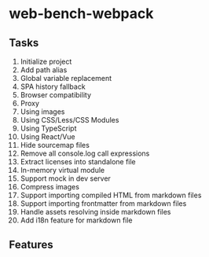 # web-bench-webpack

## Tasks

1. Initialize project
2. Add path alias
3. Global variable replacement
4. SPA history fallback
5. Browser compatibility
6. Proxy
7. Using images
8. Using CSS/Less/CSS Modules
9. Using TypeScript
10. Using React/Vue
11. Hide sourcemap files
12. Remove all console.log call expressions
13. Extract licenses into standalone file
14. In-memory virtual module
15. Support mock in dev server
16. Compress images
17. Support importing compiled HTML from markdown files
18. Support importing frontmatter from markdown files
19. Handle assets resolving inside markdown files
20. Add i18n feature for markdown file

## Features

